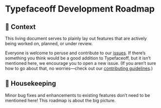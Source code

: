 # Typefaceoff Development Roadmap

## 👋 Context

This living document serves to plainly lay out features that are actively being worked on, planned, or under review.

Everyone is welcome to peruse and contribute to our [issues](https://github.com/typefaceoff/typefaceoff/issues). If there’s something you think would be a good addition to Typefaceoff, but it isn’t mentioned here, we encourage you to open a new issue. (If you aren’t sure how to go about that, no worries—check out our [contributing guidelines](https://github.com/typefaceoff/typefaceoff/blob/main/.github/CONTRIBUTING.md).)

## 🧹 Housekeeping

Minor bug fixes and enhancements to existing features don’t need to be mentioned here! This roadmap is about the big picture.
